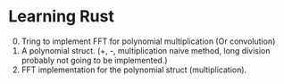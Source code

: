 # Learning Rust

0. Tring to implement FFT for polynomial multiplication (Or convolution)
1. A polynomial struct. (+, -, multiplication naive method, long division probably not going to be implemented.)
2. FFT implementation for the polynomial struct (multiplication). 